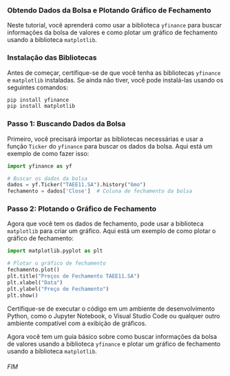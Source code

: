 ### Obtendo Dados da Bolsa e Plotando Gráfico de Fechamento

Neste tutorial, você aprenderá como usar a biblioteca `yfinance` para buscar informações da bolsa de valores e como plotar um gráfico de fechamento usando a biblioteca `matplotlib`.

### Instalação das Bibliotecas

Antes de começar, certifique-se de que você tenha as bibliotecas `yfinance` e `matplotlib` instaladas. Se ainda não tiver, você pode instalá-las usando os seguintes comandos:

```bash
pip install yfinance
pip install matplotlib
```

### Passo 1: Buscando Dados da Bolsa

Primeiro, você precisará importar as bibliotecas necessárias e usar a função `Ticker` do `yfinance` para buscar os dados da bolsa. Aqui está um exemplo de como fazer isso:

```python
import yfinance as yf

# Buscar os dados da bolsa
dados = yf.Ticker("TAEE11.SA").history("6mo")
fechamento = dados['Close']  # Coluna de fechamento da bolsa
```

### Passo 2: Plotando o Gráfico de Fechamento

Agora que você tem os dados de fechamento, pode usar a biblioteca `matplotlib` para criar um gráfico. Aqui está um exemplo de como plotar o gráfico de fechamento:

```python
import matplotlib.pyplot as plt

# Plotar o gráfico de fechamento
fechamento.plot()
plt.title("Preços de Fechamento TAEE11.SA")
plt.xlabel("Data")
plt.ylabel("Preço de Fechamento")
plt.show()
```

Certifique-se de executar o código em um ambiente de desenvolvimento Python, como o Jupyter Notebook, o Visual Studio Code ou qualquer outro ambiente compatível com a exibição de gráficos.

Agora você tem um guia básico sobre como buscar informações da bolsa de valores usando a biblioteca `yfinance` e plotar um gráfico de fechamento usando a biblioteca `matplotlib`.


###### FIM

